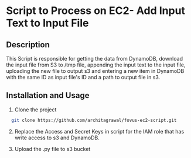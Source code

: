 # Script to Process on EC2- Add Input Text to Input File

## Description

This Script is responsible for getting the data from DynamoDB, download the input file from S3 to /tmp file, appending the input text to the input file, uploading the new file to output s3 and entering a new item in DynamoDB with the same ID as input file's ID and a path to output file in s3.

## Installation and Usage

1. Clone the project

```bash
  git clone https://github.com/architagrawal/fovus-ec2-script.git
```
2. Replace the Access and Secret Keys in script for the IAM role that has write access to s3 and DynamoDB. 

2. Upload the .py file to s3 bucket

